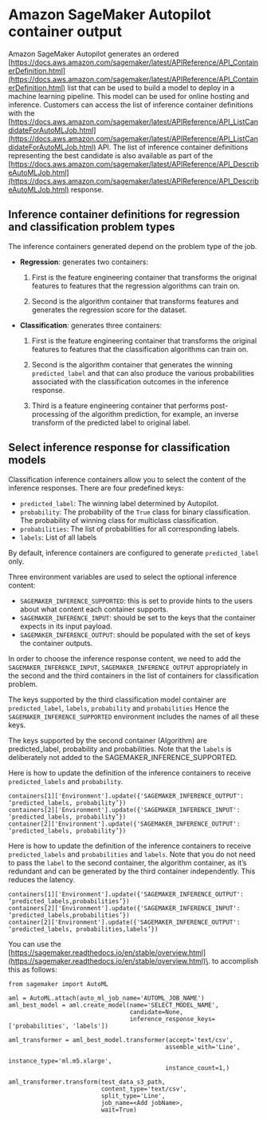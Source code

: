 # Amazon SageMaker Autopilot container output<a name="autopilot-automate-model-development-container-output"></a>

Amazon SageMaker Autopilot generates an ordered [https://docs.aws.amazon.com/sagemaker/latest/APIReference/API_ContainerDefinition.html](https://docs.aws.amazon.com/sagemaker/latest/APIReference/API_ContainerDefinition.html) list that can be used to build a model to deploy in a machine learning pipeline\. This model can be used for online hosting and inference\. Customers can access the list of inference container definitions with the [https://docs.aws.amazon.com/sagemaker/latest/APIReference/API_ListCandidateForAutoMLJob.html](https://docs.aws.amazon.com/sagemaker/latest/APIReference/API_ListCandidateForAutoMLJob.html) API\. The list of inference container definitions representing the best candidate is also available as part of the [https://docs.aws.amazon.com/sagemaker/latest/APIReference/API_DescribeAutoMLJob.html](https://docs.aws.amazon.com/sagemaker/latest/APIReference/API_DescribeAutoMLJob.html) response\.

## Inference container definitions for regression and classification problem types<a name="autopilot-problem-type-container-output"></a>

The inference containers generated depend on the problem type of the job\.
+ **Regression**: generates two containers:

  1. First is the feature engineering container that transforms the original features to features that the regression algorithms can train on\.

  1. Second is the algorithm container that transforms features and generates the regression score for the dataset\.
+ **Classification**: generates three containers:

  1. First is the feature engineering container that transforms the original features to features that the classification algorithms can train on\.

  1. Second is the algorithm container that generates the winning `predicted_label` and that can also produce the various probabilities associated with the classification outcomes in the inference response\.

  1. Third is a feature engineering container that performs post\-processing of the algorithm prediction, for example, an inverse transform of the predicted label to original label\.

## Select inference response for classification models<a name="autopilot-classification-container-inference-response"></a>

Classification inference containers allow you to select the content of the inference responses\. There are four predefined keys:
+ `predicted_label`: The winning label determined by Autopilot\.
+ `probability`: The probability of the `True` class for binary classification\. The probability of winning class for multiclass classification\.
+ `probabilities`: The list of probabilities for all corresponding labels\.
+ `labels`: List of all labels

By default, inference containers are configured to generate `predicted_label` only\.

Three environment variables are used to select the optional inference content:
+ `SAGEMAKER_INFERENCE_SUPPORTED`: this is set to provide hints to the users about what content each container supports\.
+ `SAGEMAKER_INFERENCE_INPUT`: should be set to the keys that the container expects in its input payload\.
+ `SAGEMAKER_INFERENCE_OUTPUT`: should be populated with the set of keys the container outputs\.

In order to choose the inference response content, we need to add the `SAGEMAKER_INFERENCE_INPUT`, `SAGEMAKER_INFERENCE_OUTPUT` appropriately in the second and the third containers in the list of containers for classification problem\.

The keys supported by the third classification model container are `predicted_label`, `labels`, `probability` and `probabilities` Hence the `SAGEMAKER_INFERENCE_SUPPORTED` environment includes the names of all these keys\.

The keys supported by the second container \(Algorithm\) are predicted\_label, probability and probabilities\. Note that the `labels` is deliberately not added to the SAGEMAKER\_INFERENCE\_SUPPORTED\. 

Here is how to update the definition of the inference containers to receive `predicted_labels` and `probability`\. 

```
containers[1]['Environment'].update({'SAGEMAKER_INFERENCE_OUTPUT': ‘predicted_labels, probability’})
containers[2]['Environment'].update({'SAGEMAKER_INFERENCE_INPUT': ‘predicted_labels, probability’})
container[2]['Environment'].update({'SAGEMAKER_INFERENCE_OUTPUT': ‘predicted_labels, probability’})
```

Here is how to update the definition of the inference containers to receive `predicted_labels` and `probabilities` and `labels`\. Note that you do not need to pass the `label` to the second container, the algorithm container, as it’s redundant and can be generated by the third container independently\. This reduces the latency\.

```
containers[1]['Environment'].update({'SAGEMAKER_INFERENCE_OUTPUT': ‘predicted_labels,probabilities’})
containers[2]['Environment'].update({'SAGEMAKER_INFERENCE_INPUT': ‘predicted_labels,probabilities’})
container[2]['Environment'].update({'SAGEMAKER_INFERENCE_OUTPUT': ‘predicted_labels, probabilities,labels’})
```

You can use the [https://sagemaker.readthedocs.io/en/stable/overview.html](https://sagemaker.readthedocs.io/en/stable/overview.html)\. to accomplish this as follows:

```
from sagemaker import AutoML

aml = AutoML.attach(auto_ml_job_name='AUTOML_JOB_NAME')
aml_best_model = aml.create_model(name='SELECT_MODEL_NAME',
                                  candidate=None,
                                  inference_response_keys=['probabilities', 'labels'])

aml_transformer = aml_best_model.transformer(accept='text/csv',
                                            assemble_with='Line',
                                            instance_type='ml.m5.xlarge',
                                            instance_count=1,)

aml_transformer.transform(test_data_s3_path,
                          content_type='text/csv',
                          split_type='Line',
                          job_name=<Add jobName>,
                          wait=True)
```